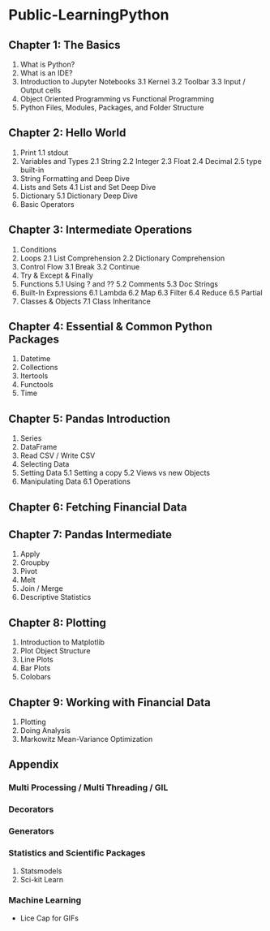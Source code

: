 # Public-LearningPython

## Chapter 1: The Basics
1. What is Python?
2. What is an IDE?
3. Introduction to Jupyter Notebooks
  3.1 Kernel
  3.2 Toolbar
  3.3 Input / Output cells
4. Object Oriented Programming vs Functional Programming
5. Python Files, Modules, Packages, and Folder Structure

## Chapter 2: Hello World
1. Print
  1.1 stdout
2. Variables and Types
  2.1 String
  2.2 Integer
  2.3 Float
  2.4 Decimal
  2.5 type built-in
3. String Formatting and Deep Dive
4. Lists and Sets
  4.1 List and Set Deep Dive
5. Dictionary
  5.1 Dictionary Deep Dive
6. Basic Operators

## Chapter 3: Intermediate Operations
1. Conditions
2. Loops
  2.1 List Comprehension
  2.2 Dictionary Comprehension
3. Control Flow
  3.1 Break
  3.2 Continue
4. Try & Except & Finally
5. Functions
  5.1 Using ? and ??
  5.2 Comments
  5.3 Doc Strings
6. Built-In Expressions
  6.1 Lambda
  6.2 Map
  6.3 Filter
  6.4 Reduce
  6.5 Partial
7. Classes & Objects
  7.1 Class Inheritance

## Chapter 4: Essential & Common Python Packages
1. Datetime
2. Collections
3. Itertools
4. Functools
5. Time

## Chapter 5: Pandas Introduction
1. Series
2. DataFrame
3. Read CSV / Write CSV
4. Selecting Data
5. Setting Data
  5.1 Setting a copy
  5.2 Views vs new Objects
6. Manipulating Data
  6.1 Operations

## Chapter 6: Fetching Financial Data

## Chapter 7: Pandas Intermediate
1. Apply
2. Groupby
3. Pivot
4. Melt
5. Join / Merge
6. Descriptive Statistics

## Chapter 8: Plotting
1. Introduction to Matplotlib
2. Plot Object Structure
3. Line Plots
4. Bar Plots
5. Colobars

## Chapter 9: Working with Financial Data
1. Plotting
2. Doing Analysis
3. Markowitz Mean-Variance Optimization

## Appendix
### Multi Processing / Multi Threading / GIL
### Decorators
### Generators
### Statistics and Scientific Packages
1. Statsmodels
2. Sci-kit Learn
### Machine Learning



- Lice Cap for GIFs
